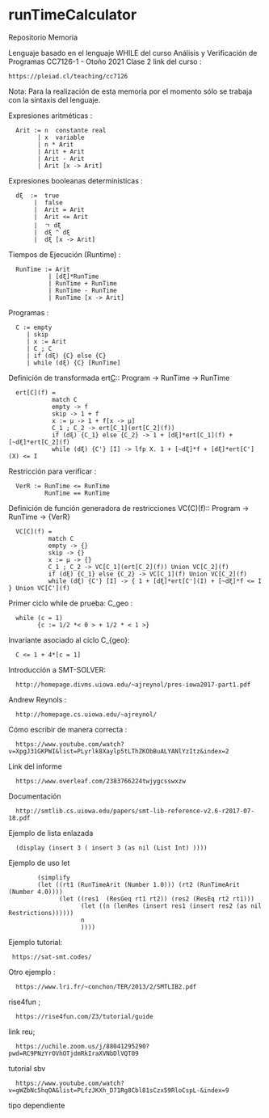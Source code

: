# runTimeCalculator
Repositorio Memoria 


Lenguaje basado en el lenguaje WHILE del curso Análisis y Verificación de Programas CC7126-1 - Otoño 2021 Clase 2
link del curso :

    https://pleiad.cl/teaching/cc7126

Nota: Para la realización de esta memoria por el momento sólo se trabaja con la sintaxis del lenguaje.

Expresiones aritméticas :

      Arit := n  constante real
            | x  variable
            | n * Arit
            | Arit + Arit 
            | Arit - Arit 
            | Arit [x -> Arit]

Expresiones booleanas deterministicas :
        
      dξ  :=  true 
           |  false 
           |  Arit = Arit 
           |  Arit <= Arit 
           |  ㄱ dξ
           |  dξ ^ dξ
           |  dξ [x -> Arit]


Tiempos de Ejecución (Runtime) :

      RunTime := Arit
               | [dξ]*RunTime
               | RunTime + RunTime
               | RunTime - RunTime
               | RunTime [x -> Arit]

Programas :

      C := empty
         | skip
         | x := Arit
         | C ; C 
         | if (dξ) {C} else {C}
         | while (dξ) {C} [RunTime]

Definición de transformada ert[C](f):: Program -> RunTime -> RunTime 

      ert[C](f) = 
                match C
                empty -> f                
                skip -> 1 + f
                x := μ -> 1 + f[x -> μ]
                C_1 ; C_2 -> ert[C_1](ert[C_2](f))
                if (dξ) {C_1} else {C_2} -> 1 + [dξ]*ert[C_1](f) + [~dξ]*ert[C_2](f)
                while (dξ) {C'} [I] -> lfp X. 1 + [~dξ]*f + [dξ]*ert[C'](X) <= I  

Restricción para verificar :

      VerR := RunTime <= RunTime
              RunTime == RunTime

Definición de función generadora de restricciones  VC(C)(f):: Program -> RunTime -> {VerR}

      VC[C](f) = 
               match C
               empty -> {}
               skip -> {}
               x := μ -> {}
               C_1 ; C_2 -> VC[C_1](ert[C_2](f)) Union VC[C_2](f)
               if (dξ) {C_1} else {C_2} -> VC[C_1](f) Union VC[C_2](f)
               while (dξ) {C'} [I] -> { 1 + [dξ]*ert[C'](I) + [~dξ]*f <= I } Union VC[C'](f)



Primer ciclo while de prueba:
      C_geo :

      while (c = 1)
            {c := 1/2 *< 0 > + 1/2 * < 1 >}

Invariante asociado al ciclo C_{geo}:

      C <= 1 + 4*[c = 1]


Introducción a SMT-SOLVER:

      http://homepage.divms.uiowa.edu/~ajreynol/pres-iowa2017-part1.pdf

Andrew Reynols :

      http://homepage.cs.uiowa.edu/~ajreynol/

Cómo escribir de manera correcta :
    
      https://www.youtube.com/watch?v=XpgJ31GKPWI&list=PLyrlk8Xaylp5tLThZKObBuALYANlYzItz&index=2 

Link del informe 

      https://www.overleaf.com/2383766224twjygcsswxzw

Documentación

      http://smtlib.cs.uiowa.edu/papers/smt-lib-reference-v2.6-r2017-07-18.pdf

Ejemplo de lista enlazada

      (display (insert 3 ( insert 3 (as nil (List Int) ))))

Ejemplo de uso let 

            (simplify
            (let ((rt1 (RunTimeArit (Number 1.0))) (rt2 (RunTimeArit (Number 4.0))))
                  (let ((res1  (ResGeq rt1 rt2)) (res2 (ResEq rt2 rt1)))
                        (let ((n (lenRes (insert res1 (insert res2 (as nil Restrictions))))))
                        n
                        ))))

Ejemplo tutorial:

     https://sat-smt.codes/

Otro ejemplo :       

      https://www.lri.fr/~conchon/TER/2013/2/SMTLIB2.pdf

rise4fun ;

      https://rise4fun.com/Z3/tutorial/guide

link reu;

      https://uchile.zoom.us/j/88041295290?pwd=RC9PNzYrOVhOTjdmRkIraXVNbDlVQT09


tutorial sbv

      https://www.youtube.com/watch?v=gWZbNc5hqOA&list=PLfzJKXh_D71Rg8Cbl81sCzx59RloCspL-&index=9


tipo dependiente